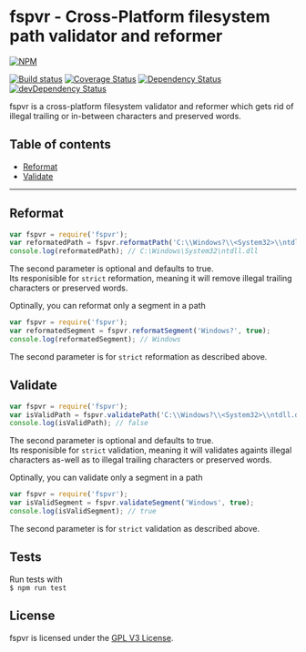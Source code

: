 # fspvr - Cross-Platform filesystem path validator and reformer

[![NPM](https://nodei.co/npm/fspvr.png?downloads=true&downloadRank=true&stars=true)](https://nodei.co/npm/fspvr/)

[![Build status](https://travis-ci.org/Kashio/fspvr.svg?branch=master)](https://travis-ci.org/Kashio/fspvr)
[![Coverage Status](https://coveralls.io/repos/github/Kashio/fspvr/badge.svg?branch=master)](https://coveralls.io/github/Kashio/fspvr?branch=master)
[![Dependency Status](https://david-dm.org/Kashio/fspvr.svg)](https://david-dm.org/Kashio/fspvr)
[![devDependency Status](https://david-dm.org/Kashio/fspvr/dev-status.svg)](https://david-dm.org/Kashio/fspvr#info=devDependencies)

fspvr is a cross-platform filesystem validator and reformer which gets rid of illegal
trailing or in-between characters and preserved words.

## Table of contents

- [Reformat](#reformat)
- [Validate](#validate)

---

## Reformat

```js
var fspvr = require('fspvr');
var reformatedPath = fspvr.reformatPath('C:\\Windows?\\<System32>\\ntdll.dll', true);
console.log(reformatedPath); // C:\Windows\System32\ntdll.dll
```

The second parameter is optional and defaults to true.<br/>
Its responisible for `strict` reformation, meaning it will remove illegal trailing characters or preserved words.

Optinally, you can reformat only a segment in a path
```js
var fspvr = require('fspvr');
var reformatedSegment = fspvr.reformatSegment('Windows?', true);
console.log(reformatedSegment); // Windows
```

The second parameter is for `strict` reformation as described above.

## Validate

```js
var fspvr = require('fspvr');
var isValidPath = fspvr.validatePath('C:\\Windows?\\<System32>\\ntdll.dll', true);
console.log(isValidPath); // false
```

The second parameter is optional and defaults to true.<br/>
Its responisible for `strict` validation, meaning it will validates againts illegal characters as-well as to illegal trailing characters or preserved words.

Optinally, you can validate only a segment in a path
```js
var fspvr = require('fspvr');
var isValidSegment = fspvr.validateSegment('Windows', true);
console.log(isValidSegment); // true
```

The second parameter is for `strict` validation as described above.

## Tests
Run tests with<br/>
`$ npm run test`

## License

fspvr is licensed under the [GPL V3 License](https://raw.githubusercontent.com/Kashio/fspvr/master/LICENSE).